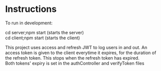 # Instructions

To run in development:

cd server;npm start (starts the server)  
cd client;npm start (starts the client)

This project uses access and refresh JWT to log users in and out. An access token is given to the client everytime it expires, for the duration of the refresh token. This stops when the refresh token has expired.  
Both tokens' expiry is set in the authController and verifyToken files
